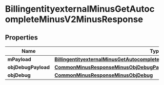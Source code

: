 
# BillingentityexternalMinusGetAutocompleteMinusV2MinusResponse

## Properties
Name | Type | Description | Notes
------------ | ------------- | ------------- | -------------
**mPayload** | [**BillingentityexternalMinusGetAutocompleteMinusV2MinusResponseMinusMPayload**](BillingentityexternalMinusGetAutocompleteMinusV2MinusResponseMinusMPayload.md) |  | 
**objDebugPayload** | [**CommonMinusResponseMinusObjDebugPayload**](CommonMinusResponseMinusObjDebugPayload.md) |  |  [optional]
**objDebug** | [**CommonMinusResponseMinusObjDebug**](CommonMinusResponseMinusObjDebug.md) |  |  [optional]



